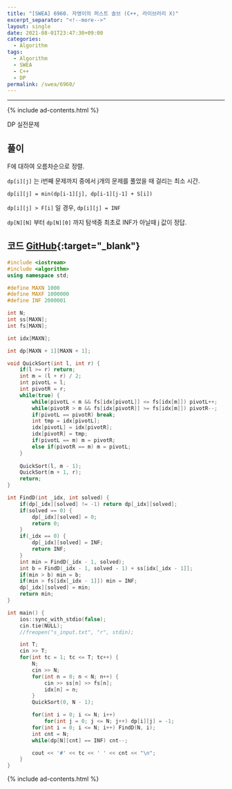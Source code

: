 ```yaml
---
title: "[SWEA] 6960. 자영이의 퍼스트 솔브 (C++, 라이브러리 X)"
excerpt_separator: "<!--more-->"
layout: single
date: 2021-08-01T23:47:30+09:00
categories:
  - Algorithm
tags:
  - Algorithm
  - SWEA
  - C++
  - DP
permalink: /swea/6960/
---
```

---
{% include ad-contents.html %}

DP 실전문제


## 풀이

F에 대하여 오름차순으로 정렬.

`dp[i][j]` 는 i번째 문제까지 중에서 j개의 문제를 풀었을 때 걸리는 최소 시간.

`dp[i][j] = min(dp[i-1][j], dp[i-1][j-1] + S[i])`

`dp[i][j] > F[i]` 일 경우, `dp[i][j] = INF`

`dp[N][N]` 부터 `dp[N][0]` 까지 탐색중 최초로 INF가 아닐때 j 값이 정답.

<!--more-->

## 코드 [GitHub](https://github.com/unionyy/samsung-algorithm-21/blob/main/bp-greedy-dp/practice-problems/first-solve/main.cpp){:target="_blank"}

```cpp
#include <iostream>
#include <algorithm>
using namespace std;

#define MAXN 1000
#define MAXF 1000000
#define INF 2000001

int N;
int ss[MAXN];
int fs[MAXN];

int idx[MAXN];

int dp[MAXN + 1][MAXN + 1];

void QuickSort(int l, int r) {
    if(l >= r) return;
    int m = (l + r) / 2;
    int pivotL = l;
    int pivotR = r;
    while(true) {
        while(pivotL < m && fs[idx[pivotL]] <= fs[idx[m]]) pivotL++;
        while(pivotR > m && fs[idx[pivotR]] >= fs[idx[m]]) pivotR--;
        if(pivotL == pivotR) break;
        int tmp = idx[pivotL];
        idx[pivotL] = idx[pivotR];
        idx[pivotR] = tmp;
        if(pivotL == m) m = pivotR;
        else if(pivotR == m) m = pivotL;
    }
    
    QuickSort(l, m - 1);
    QuickSort(m + 1, r);
    return;
}

int FindD(int _idx, int solved) {
    if(dp[_idx][solved] != -1) return dp[_idx][solved];
    if(solved == 0) {
        dp[_idx][solved] = 0;
        return 0;
    }
    if(_idx == 0) {
        dp[_idx][solved] = INF;
        return INF;
    }
    int min = FindD(_idx - 1, solved);
    int b = FindD(_idx - 1, solved - 1) + ss[idx[_idx - 1]];
    if(min > b) min = b;
    if(min > fs[idx[_idx - 1]]) min = INF;
    dp[_idx][solved] = min;
    return min;
}

int main() {
    ios::sync_with_stdio(false);
    cin.tie(NULL);
    //freopen("s_input.txt", "r", stdin);

    int T;
    cin >> T;
    for(int tc = 1; tc <= T; tc++) {
        N;
        cin >> N;
        for(int n = 0; n < N; n++) {
            cin >> ss[n] >> fs[n];
            idx[n] = n;
        }
        QuickSort(0, N - 1);

        for(int i = 0; i <= N; i++)
            for(int j = 0; j <= N; j++) dp[i][j] = -1;
        for(int i = 0; i <= N; i++) FindD(N, i);
        int cnt = N;
        while(dp[N][cnt] == INF) cnt--;

        cout << '#' << tc << ' ' << cnt << "\n";
    }
}

```

{% include ad-contents.html %}